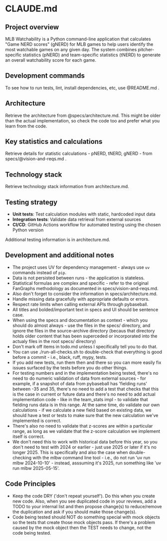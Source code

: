 # CLAUDE.md

## Project overview

MLB Watchability is a Python command-line application that calculates "Game NERD scores" (gNERD) for MLB games to help users identify the most watchable games on any given day. The system combines pitcher-specific statistics (pNERD) and team-specific statistics (tNERD) to generate an overall watchability score for each game.

## Development commands

To see how to run tests, lint, install dependencies, etc, use @README.md .

## Architecture

Retrieve the architecture from @specs/architecture.md. This might be older than the actual implementation, so check the code too and prefer what you learn from the code.

## Key statistics and calculations

Retrieve details for statistic calculations - pNERD, tNERD, gNERD - from specs/@vision-and-reqs.md .

## Technology stack

Retrieve technology stack information from architecture.md.

## Testing strategy

- **Unit tests**: Test calculation modules with static, hardcoded input data
- **Integration tests**: Validate data retrieval from external sources
- **CI/CD**: GitHub Actions workflow for automated testing using the chosen Python version

Additional testing information is in architecture.md.

## Development and additional notes

- The project uses UV for dependency management - always use `uv` commands instead of `pip`.
- Data is not persisted between runs - the application is stateless.
- Statistical formulas are complex and specific - refer to the original FanGraphs methodology as documented in specs/vision-and-reqs.md.
- Also don't forget to consider the information in specs/architecture.md.
- Handle missing data gracefully with appropriate defaults or errors.
- Respect rate limits when calling external APIs through pybaseball.
- All titles and bolded/important text in specs and UI should be sentence case.
- When using the specs and documentation as context - which you should do almost always - use the files in the specs/ directory, and ignore the files in the source-archive directory (becaus that directory holds older content that has been superceded or incorporated into the actualy files in the root specs/ directory)
- Don't mark off items in todo.md unless I specifically tell you to do that.
- You can use ./run-all-checks.sh to double-check that everything is good before a commit - i.e., black, ruff, mypy, tests.
- If you add new tests, run them then and there so you can more easily fix issues surfaced by the tests before you do other things.
- For testing numbers and in the implementation being tested, there's no need to do numeric validation of data from external sources - for example, if a snapshot of data from pybaseball has 'fielding runs' between -35 and 35, there's no need to add a test that checks that this is the case in current or future data and there's no need to add actual implementation code - like in the team_stats impl - to validate that fielding runs data is in this range. At the same time, do validate our own calculations - if we calculate a new field based on existing data, we should have a test or tests to make sure that the new calculation we've implemented is correct.
- There's also no need to validate that z-scores are within a particular range, as long as we validate that the z-score calculation we implement itself is correct.
- We don't need this to work with historical data before this year, so you don't need to test with 2024 or earlier - just use 2025 or later if it's no longer 2025. This is specifically and also the case when double-checking with the mlbw command line tool - i.e., do not run 'uv run mlbw 2024-10-10' - instead, asssuming it's 2025, run something like 'uv run mlbw 2025-05-15'.

## Code Principles

- Keep the code DRY ('don't repeat yourself'). Do this when you create new code. Also, when you see duplicated code in your reviews, add a TODO to your internal list and then propose change(s) to reduce/remove the duplication and ask if you should make those change(s).
- Code being tested should NOT do something special with mock objects so the tests that create those mock objects pass. If there's a problem caused by the mock object then the TEST needs to change, not the code being tested.